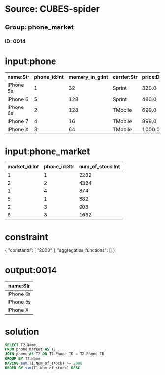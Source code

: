 # Source: CUBES-spider
## Group: phone_market
### ID: 0014

# input:phone

| name:Str | phone_id:Int | memory_in_g:Int | carrier:Str | price:Dbl |
|---|---|---|---|---|
| IPhone 5s | 1 | 32 | Sprint | 320.0 |
| IPhone 6 | 5 | 128 | Sprint | 480.0 |
| IPhone 6s | 2 | 128 | TMobile | 699.0 |
| IPhone 7 | 4 | 16 | TMobile | 899.0 |
| IPhone X | 3 | 64 | TMobile | 1000.0 |

# input:phone_market

| market_id:Int | phone_id:Str | num_of_stock:Int |
|---|---|---|
| 1 | 1 | 2232 |
| 2 | 2 | 4324 |
| 1 | 4 | 874 |
| 5 | 1 | 682 |
| 2 | 3 | 908 |
| 6 | 3 | 1632 |

# constraint

{
  "constants": [
    "2000"
  ],
  "aggregation_functions": []
}

# output:0014

| name:Str |
|---|
| IPhone 6s |
| IPhone 5s |
| IPhone X |

# solution

```sql
SELECT T2.Name
FROM phone_market AS T1
JOIN phone AS T2 ON T1.Phone_ID = T2.Phone_ID
GROUP BY T2.Name
HAVING sum(T1.Num_of_stock) >= 2000
ORDER BY sum(T1.Num_of_stock) DESC
```
